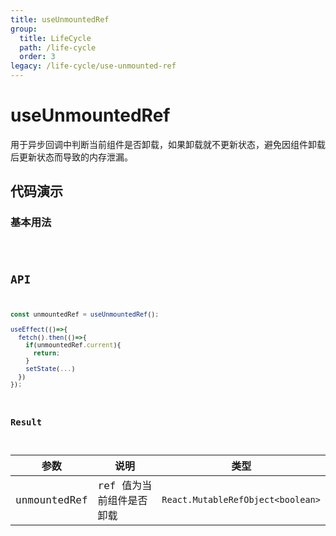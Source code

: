 ```yaml
---
title: useUnmountedRef
group:
  title: LifeCycle
  path: /life-cycle
  order: 3
legacy: /life-cycle/use-unmounted-ref
---
```


# useUnmountedRef

用于异步回调中判断当前组件是否卸载，如果卸载就不更新状态，避免因组件卸载后更新状态而导致的内存泄漏。

## 代码演示

### 基本用法

<code src="./demos/basic.tsx" />

## API

```typescript
const unmountedRef = useUnmountedRef();

useEffect(()=>{
  fetch().then(()=>{
    if(unmountedRef.current){
      return;
    }
    setState(...)
  })
});
```

### Result

| 参数 | 说明           | 类型                                  |
| ---- | -------------- | ------------------------------------- |
| unmountedRef | ref 值为当前组件是否卸载 | `React.MutableRefObject<boolean>` |
